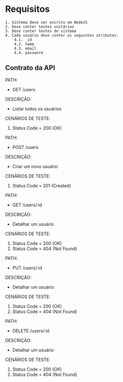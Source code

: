 # Requisitos

    1. Sistema deve ser escrito em NodeJS
    2. Deve conter testes unitários
    3. Deve conter testes de sistema
    4. Cada usuário deve conter os seguintes atributos: 
        4.1. _id
        4.2. name
        4.3. email
        4.4. password


## Contrato da API

PATH: 
- GET /users

DESCRIÇÃO: 	
- Listar todos os usuários

CENÁRIOS DE TESTE: 
1. Status Code = 200 (OK)

PATH: 
- POST /users

DESCRIÇÃO: 	
- Criar um novo usuário

CENÁRIOS DE TESTE: 
1. Status Code = 201 (Created)

PATH: 
- GET /users/:id

DESCRIÇÃO: 	
- Detalhar um usuário

CENÁRIOS DE TESTE: 
1. Status Code = 200 (OK)
2. Status Code = 404 (Not Found)

PATH: 
- PUT /users/:id

DESCRIÇÃO: 	
- Detalhar um usuário

CENÁRIOS DE TESTE: 
1. Status Code = 200 (OK)
2. Status Code = 404 (Not Found)

PATH: 
- DELETE /users/:id

DESCRIÇÃO: 	
- Detalhar um usuário

CENÁRIOS DE TESTE: 
1. Status Code = 200 (OK)
2. Status Code = 404 (Not Found)